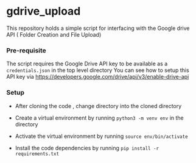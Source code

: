 # gdrive_upload
This repository holds a simple script for interfacing with the Google drive API ( Folder Creation and File Upload)


### Pre-requisite
The script requires the Google Drive API key to be available as a ```credentials.json``` in the top level directory
You can see how to setup this API key via https://developers.google.com/drive/api/v3/enable-drive-api

### Setup
- After cloning the code , change directory into the cloned directory

- Create a virtual environment by running ``` python3 -m venv env ``` in the directory

- Activate the virtual environment by running ``` source env/bin/activate ```

- Install the code dependencies by running ``` pip install -r requirements.txt ```


